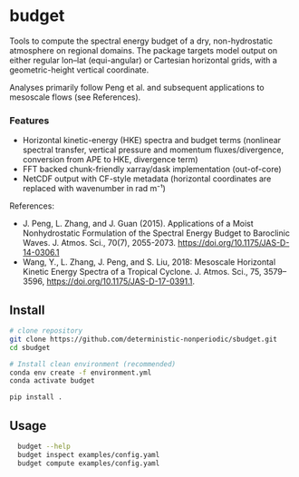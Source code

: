 # budget

Tools to compute the spectral energy budget of a dry, non-hydrostatic atmosphere on regional domains.
The package targets model output on either regular lon–lat (equi-angular) or Cartesian horizontal grids, with a geometric-height vertical coordinate.

Analyses primarily follow Peng et al. and subsequent applications to mesoscale flows (see References).

### Features

- Horizontal kinetic-energy (HKE) spectra and budget terms (nonlinear spectral transfer, vertical 
  pressure and momentum fluxes/divergence, conversion from APE to HKE, divergence term)
- FFT backed chunk-friendly xarray/dask implementation (out-of-core)
- NetCDF output with CF-style metadata (horizontal coordinates are replaced with wavenumber in rad m⁻¹)

References:
- J. Peng, L. Zhang, and J. Guan (2015). Applications of a Moist Nonhydrostatic Formulation of the
  Spectral Energy Budget to Baroclinic Waves. J. Atmos. Sci., 70(7), 2055-2073.
  https://doi.org/10.1175/JAS-D-14-0306.1
- Wang, Y., L. Zhang, J. Peng, and S. Liu, 2018: Mesoscale Horizontal Kinetic Energy Spectra of a Tropical Cyclone.
  J. Atmos. Sci., 75, 3579–3596, https://doi.org/10.1175/JAS-D-17-0391.1.

## Install
```bash
# clone repository
git clone https://github.com/deterministic-nonperiodic/sbudget.git
cd sbudget

# Install clean environment (recommended)
conda env create -f environment.yml
conda activate budget

pip install .
```

## Usage
```bash
  budget --help
  budget inspect examples/config.yaml
  budget compute examples/config.yaml
```